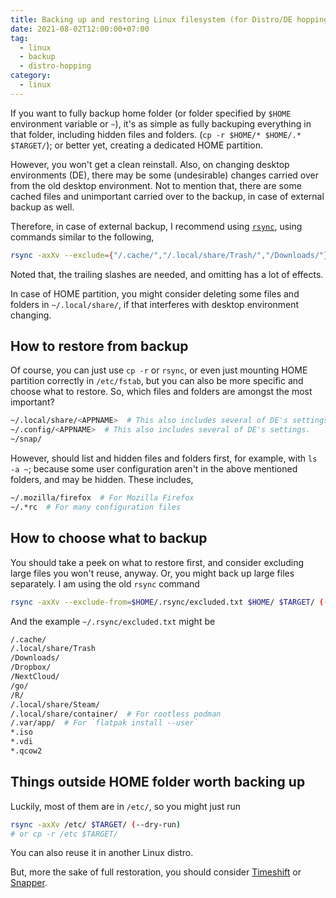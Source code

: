 ```yaml
---
title: Backing up and restoring Linux filesystem (for Distro/DE hopping)
date: 2021-08-02T12:00:00+07:00
tag:
  - linux
  - backup
  - distro-hopping
category:
  - linux
---
```


If you want to fully backup home folder (or folder specified by `$HOME` environment variable or `~`), it's as simple as fully backuping everything in that folder, including hidden files and folders. (`cp -r $HOME/* $HOME/.* $TARGET/`); or better yet, creating a dedicated HOME partition.

However, you won't get a clean reinstall. Also, on changing desktop environments (DE), there may be some (undesirable) changes carried over from the old desktop environment. Not to mention that, there are some cached files and unimportant carried over to the backup, in case of external backup as well.

Therefore, in case of external backup, I recommend using [`rsync`](https://wiki.archlinux.org/title/Rsync), using commands similar to the following,

```sh
rsync -axXv --exclude={"/.cache/","/.local/share/Trash/","/Downloads/"} --exclude-from=excluded.txt $HOME/ $TARGET/ (--dry-run)
```

Noted that, the trailing slashes are needed, and omitting has a lot of effects.

In case of HOME partition, you might consider deleting some files and folders in `~/.local/share/`, if that interferes with desktop environment changing.

<!-- excerpt -->

## How to restore from backup

Of course, you can just use `cp -r` or `rsync`, or even just mounting HOME partition correctly in `/etc/fstab`, but you can also be more specific and choose what to restore. So, which files and folders are amongst the most important?

```sh
~/.local/share/<APPNAME>  # This also includes several of DE's settings.
~/.config/<APPNAME>  # This also includes several of DE's settings.
~/snap/
```

However, should list and hidden files and folders first, for example, with `ls -a ~`; because some user configuration aren't in the above mentioned folders, and may be hidden. These includes,

```sh
~/.mozilla/firefox  # For Mozilla Firefox
~/.*rc  # For many configuration files
```

## How to choose what to backup

You should take a peek on what to restore first, and consider excluding large files you won't reuse, anyway. Or, you might back up large files separately. I am using the old `rsync` command

```sh
rsync -axXv --exclude-from=$HOME/.rsync/excluded.txt $HOME/ $TARGET/ (--dry-run)
```

And the example `~/.rsync/excluded.txt` might be

```sh
/.cache/
/.local/share/Trash
/Downloads/
/Dropbox/
/NextCloud/
/go/
/R/
/.local/share/Steam/
/.local/share/container/  # For rootless podman
/.var/app/  # For `flatpak install --user`
*.iso
*.vdi
*.qcow2
```

## Things outside HOME folder worth backing up

Luckily, most of them are in `/etc/`, so you might just run

```sh
rsync -axXv /etc/ $TARGET/ (--dry-run)
# or cp -r /etc $TARGET/
```

You can also reuse it in another Linux distro.

But, more the sake of full restoration, you should consider [Timeshift](https://teejeetech.com/timeshift/) or [Snapper](https://wiki.archlinux.org/title/Rsync).
